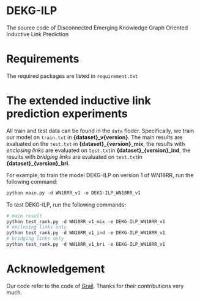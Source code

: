 # DEKG-ILP
The source code of Disconnected Emerging Knowledge Graph Oriented Inductive Link Prediction


# Requirements
The required packages are listed in `requirement.txt`


# The extended inductive link prediction experiments
All train and test data can be found in the `data` floder. Specifically, we train our model on `train.txt` in **{dataset}_v{version}**. The main results are evaluated on the `test.txt` in **{dataset}_{version}_mix**, the results with *enclosing links* are evaluated on `test.txt`in **{dataset}_{version}_ind**, the results with *bridging links* are evaluated on `test.txt`in **{dataset}_{version}_bri**.

For example, to train the model DEKG-ILP on version 1 of WN18RR, run the following command:
``` python
python main.py -d WN18RR_v1 -e DEKG-ILP_WN18RR_v1
```
To test DEKG-ILP, run the following commands:
``` python
# main result
python test_rank.py -d WN18RR_v1_mix -e DEKG-ILP_WN18RR_v1
# enclosing links only
python test_rank.py -d WN18RR_v1_ind -e DEKG-ILP_WN18RR_v1
# bridging links only
python test_rank.py -d WN18RR_v1_bri -e DEKG-ILP_WN18RR_v1
```


# Acknowledgement
Our code refer to the code of [Grail](https://github.com/kkteru/grail). Thanks for their contributions very much.